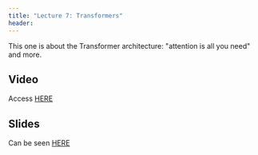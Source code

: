 ```yaml
---
title: "Lecture 7: Transformers"
header:
---
```


This one is about the Transformer architecture: "attention is all you need" and more.

## Video
Access [HERE](https://panoptotech.cloud.panopto.eu/Panopto/Pages/Viewer.aspx?id=957c00fe-7882-426d-abaf-b1b800aabbc1)

## Slides

Can be seen [HERE](https://www.dropbox.com/scl/fi/qfymtmcwnazyb0o7n9xmp/236781_lec8_llm.pptx?rlkey=agjcmura5rgjb3wax7x5isujf&st=q6x8gts7&dl=0)


